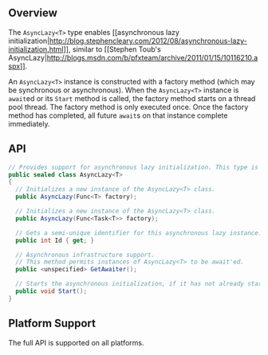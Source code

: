 ## Overview

The `AsyncLazy<T>` type enables [[asynchronous lazy initialization|http://blog.stephencleary.com/2012/08/asynchronous-lazy-initialization.html]], similar to [[Stephen Toub's AsyncLazy|http://blogs.msdn.com/b/pfxteam/archive/2011/01/15/10116210.aspx]].

An `AsyncLazy<T>` instance is constructed with a factory method (which may be synchronous or asynchronous). When the `AsyncLazy<T>` instance is `await`ed or its `Start` method is called, the factory method starts on a thread pool thread. The factory method is only executed once. Once the factory method has completed, all future `await`s on that instance complete immediately.

## API

```C#
// Provides support for asynchronous lazy initialization. This type is fully threadsafe.
public sealed class AsyncLazy<T>
{
  // Initializes a new instance of the AsyncLazy<T> class.
  public AsyncLazy(Func<T> factory);

  // Initializes a new instance of the AsyncLazy<T> class.
  public AsyncLazy(Func<Task<T>> factory);

  // Gets a semi-unique identifier for this asynchronous lazy instance.
  public int Id { get; }

  // Asynchronous infrastructure support.
  // This method permits instances of AsyncLazy<T> to be await'ed.
  public <unspecified> GetAwaiter();

  // Starts the asynchronous initialization, if it has not already started.
  public void Start();
}
```

## Platform Support

The full API is supported on all platforms.